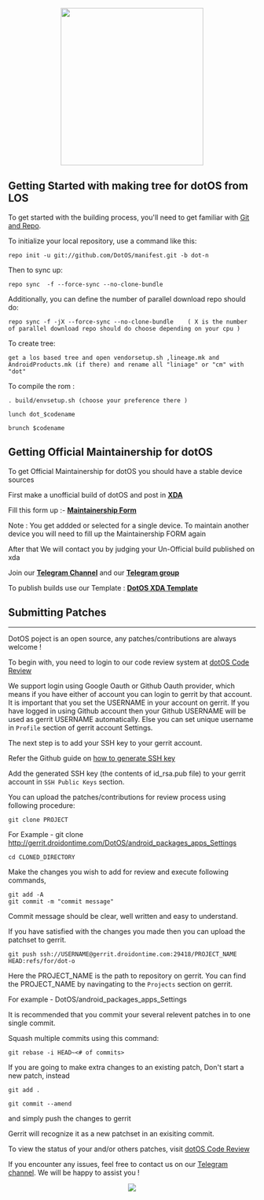 <p align="center">
<img src="https://github.com/DotOS/manifest/blob/dot-n/dot%20devs.png" width="290px" height="320px" > 

Getting Started with making tree for dotOS from LOS
---------------------------------------------------
To get started with the building process, you'll need to get familiar with [Git and Repo](http://source.android.com/source/using-repo.html).

To initialize your local repository, use a command like this:

    repo init -u git://github.com/DotOS/manifest.git -b dot-n

Then to sync up:

    repo sync  -f --force-sync --no-clone-bundle

Additionally, you can define the number of parallel download repo should do:

    repo sync -f -jX --force-sync --no-clone-bundle    ( X is the number of parallel download repo should do choose depending on your cpu )

To create tree:

    get a los based tree and open vendorsetup.sh ,lineage.mk and AndroidProducts.mk (if there) and rename all "liniage" or "cm" with "dot"


To compile the rom :

	. build/envsetup.sh (choose your preference there )
   
    lunch dot_$codename
   
  	brunch $codename
	
	
Getting Official Maintainership for dotOS
-----------------------------------------
To get Official Maintainership for dotOS you should have a stable device sources

First make a unofficial build of dotOS and post in [**XDA**](xda-developers.com) 

Fill this form up :- [**Maintainership Form**](https://goo.gl/forms/HBamYej6Ia9sdnhF2) 

Note : You get addded or selected for a single device. To maintain another device you will need to fill up the Maintainership FORM again

After that We will contact you by judging your Un-Official build published on xda



Join our [**Telegram Channel**](https://t.me/dotOSchannel) and our  [**Telegram group**](https://t.me/dotos)

To publish builds use our Template : [**DotOS XDA Template**](https://github.com/DotOS/XDA_Template-changelogs)



## Submitting Patches ##
------------------
DotOS poject is an open source, any patches/contributions are always welcome !

To begin with, you need to login to our code review system at [dotOS Code Review](https://gerrit.droidontime.com)

We support login using Google Oauth or Github Oauth provider, which means if you have either of account you can login to gerrit by that account.
It is important that you set the USERNAME in your account on gerrit. If you have logged in using Github account then your Github USERNAME will be used as gerrit USERNAME automatically. Else you can set unique username in `Profile` section of gerrit account Settings.

The next step is to add your SSH key to your gerrit account.

Refer the Github guide on [how to generate SSH key](https://help.github.com/articles/generating-a-new-ssh-key-and-adding-it-to-the-ssh-agent/)

Add the generated SSH key (the contents of id_rsa.pub file) to your gerrit account in `SSH Public Keys` section.



You can upload the patches/contributions for review process using following procedure:

```
git clone PROJECT
```
For Example -  git clone http://gerrit.droidontime.com/DotOS/android_packages_apps_Settings
```
cd CLONED_DIRECTORY
```

Make the changes you wish to add for review and execute following commands,
```
git add -A
git commit -m "commit message"
```
Commit message should be clear, well written and easy to understand.

If you have satisfied with the changes you made then you can upload the patchset to gerrit.
```
git push ssh://USERNAME@gerrit.droidontime.com:29418/PROJECT_NAME HEAD:refs/for/dot-o
```
Here the PROJECT_NAME is the path to repository on gerrit. You can find the PROJECT_NAME by navingating to the `Projects` section on gerrit.

For example - DotOS/android_packages_apps_Settings

It is recommended that you commit your several relevent patches in to one single commit.

Squash multiple commits using this command:
```
git rebase -i HEAD~<# of commits>
```
If you are going to make extra changes to an existing patch, Don't start a new patch, instead
```
git add .

git commit --amend
```
and simply push the changes to gerrit

Gerrit will recognize it as a new patchset in an exisiting commit.

To view the status of your and/or others patches, visit [dotOS Code Review](https://gerrit.droidontime.com)

If you encounter any issues, feel free to contact us on our [Telegram channel](https://t.me/dotos). We will be happy to assist you !


<p align="center">
<img src="https://github.com/DotOS/manifest/blob/dot-n/dotlogo.png" > 

</p>
